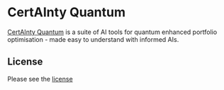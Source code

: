 # CertAInty Quantum

[CertAInty Quantum](https://supremacy.thomasbale.com/) is a suite of AI tools for quantum enhanced portfolio optimisation - made easy to understand with informed AIs.

## License

Please see the [license](LICENSE)

